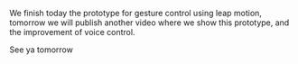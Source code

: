 We finish today the prototype for gesture control using leap motion, tomorrow we will publish another video where we show this prototype, and the improvement of voice control.

See ya tomorrow